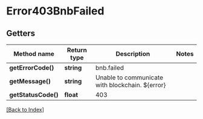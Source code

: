 # Error403BnbFailed

## Getters

Method name | Return type | Description | Notes
------------ | ------------- | ------------- | -------------
**getErrorCode()** | **string** | bnb.failed |
**getMessage()** | **string** | Unable to communicate with blockchain. ${error} |
**getStatusCode()** | **float** | 403 |

[[Back to Index]](../index.md)
